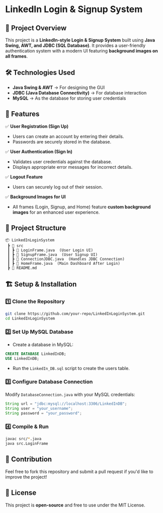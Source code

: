 # LinkedIn Login & Signup System

## 📌 Project Overview
This project is a **LinkedIn-style Login & Signup System** built using **Java Swing, AWT, and JDBC (SQL Database)**. It provides a user-friendly authentication system with a modern UI featuring **background images on all frames**.

## 🛠️ Technologies Used
- **Java Swing & AWT** → For designing the GUI
- **JDBC (Java Database Connectivity)** → For database interaction
- **MySQL** → As the database for storing user credentials

## 🚀 Features
✅ **User Registration (Sign Up)**
- Users can create an account by entering their details.
- Passwords are securely stored in the database.

✅ **User Authentication (Sign In)**
- Validates user credentials against the database.
- Displays appropriate error messages for incorrect details.

✅ **Logout Feature**
- Users can securely log out of their session.

✅ **Background Images for UI**
- All frames (Login, Signup, and Home) feature **custom background images** for an enhanced user experience.

## 📂 Project Structure
```
📦 LinkedInLoginSystem
 ┣ 📂 src
 ┃ ┣ 📜 LoginFrame.java  (User Login UI)
 ┃ ┣ 📜 SignupFrame.java  (User Signup UI)
 ┃ ┣ 📜 ConnectionJDBC.java  (Handles JDBC Connection)
 ┃ ┣ 📜 HomeFrame.java  (Main Dashboard After Login)
 ┣ 📜 README.md
```

## 🏗️ Setup & Installation
### 1️⃣ **Clone the Repository**
```sh
git clone https://github.com/your-repo/LinkedInLoginSystem.git
cd LinkedInLoginSystem
```

### 2️⃣ **Set Up MySQL Database**
- Create a database in MySQL:
```sql
CREATE DATABASE LinkedInDB;
USE LinkedInDB;
```
- Run the `LinkedIn_DB.sql` script to create the users table.

### 3️⃣ **Configure Database Connection**
Modify `DatabaseConnection.java` with your MySQL credentials:
```java
String url = "jdbc:mysql://localhost:3306/LinkedInDB";
String user = "your_username";
String password = "your_password";
```

### 4️⃣ **Compile & Run**
```sh
javac src/*.java
java src.LoginFrame
```

<!--## 📸 Screenshots
![Login Page](screenshots/login.png)
![Signup Page](screenshots/signup.png)
-->
## 🤝 Contribution
Feel free to fork this repository and submit a pull request if you'd like to improve the project!

## 📜 License
This project is **open-source** and free to use under the MIT License.

